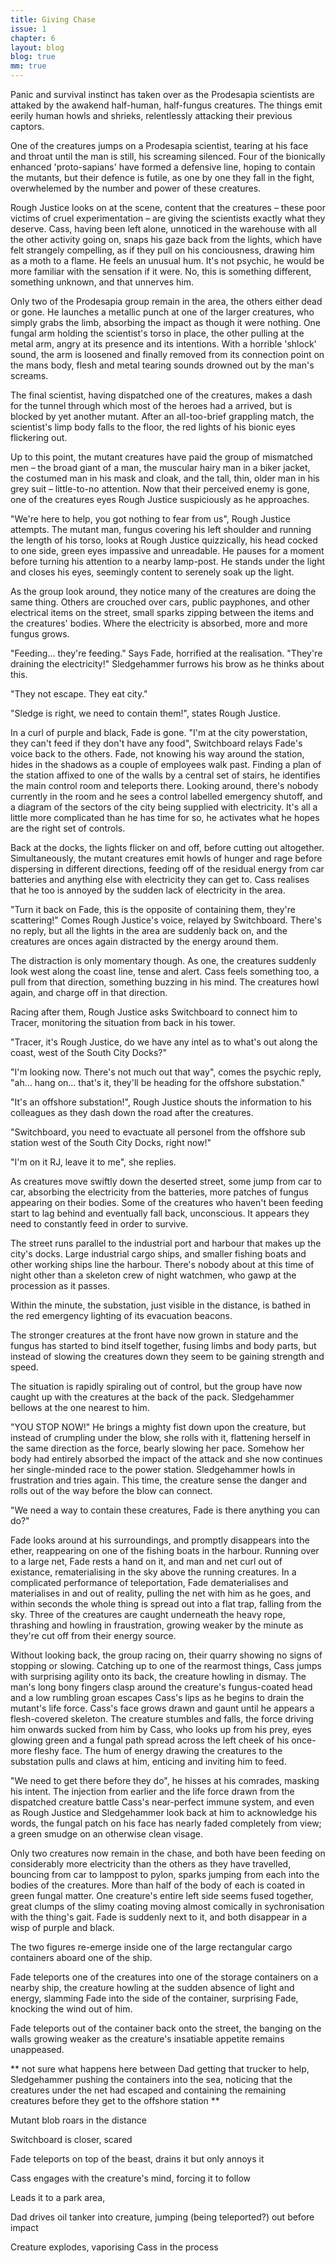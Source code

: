 ```yaml
---
title: Giving Chase
issue: 1
chapter: 6
layout: blog
blog: true
mm: true
---
```


Panic and survival instinct has taken over as the Prodesapia scientists are attaked by the awakend half-human, half-fungus creatures. The things emit eerily human howls and shrieks, relentlessly attacking their previous captors. 

One of the creatures jumps on a Prodesapia scientist, tearing at his face and throat until the man is still, his screaming silenced. Four of the bionically enhanced 'proto-sapians' have formed a defensive line, hoping to contain the mutants, but their defence is futile, as one by one they fall in the fight, overwhelemed by the number and power of these creatures. 

Rough Justice looks on at the scene, content that the creatures – these poor victims of cruel experimentation – are giving the scientists exactly what they deserve. Cass, having been left alone, unnoticed in the warehouse with all the other activity going on, snaps his gaze back from the lights, which have felt strangely compelling, as if they pull on his conciousness, drawing him as a moth to a flame. He feels an unusual hum. It's not psychic, he would be more familiar with the sensation if it were. No, this is something different, something unknown, and that unnerves him.

Only two of the Prodesapia group remain in the area, the others either dead or gone. He launches a metallic punch at one of the larger creatures, who simply grabs the limb, absorbing the impact as though it were nothing. One fungal arm holding the scientist's torso in place, the other pulling at the metal arm, angry at its presence and its intentions. With a horrible 'shlock' sound, the arm is loosened and finally removed from its connection point on the mans body, flesh and metal tearing sounds drowned out by the man's screams. 

The final scientist, having dispatched one of the creatures, makes a dash for the tunnel through which most of the heroes had a arrived, but is blocked by yet another mutant. After an all-too-brief grappling match, the scientist's limp body falls to the floor, the red lights of his bionic eyes flickering out.

Up to this point, the mutant creatures have paid the group of mismatched men – the broad giant of a man, the muscular hairy man in a biker jacket, the costumed man in his mask and cloak, and the tall, thin, older man in his grey suit – little-to-no attention. Now that their perceived enemy is gone, one of the creatures eyes Rough Justice suspiciously as he approaches.

"We're here to help, you got nothing to fear from us", Rough Justice attempts. The mutant man, fungus covering his left shoulder and running the length of his torso, looks at Rough Justice quizzically, his head cocked to one side, green eyes impassive and unreadable. He pauses for a moment before turning his attention to a nearby lamp-post. He stands under the light and closes his eyes, seemingly content to serenely soak up the light.

As the group look around, they notice many of the creatures are doing the same thing. Others are crouched over cars, public payphones, and other electrical items on the street, small sparks zipping between the items and the creatures' bodies. Where the electricity is absorbed, more and more fungus grows.

"Feeding... they're feeding." Says Fade, horrified at the realisation. "They're draining the electricity!" Sledgehammer furrows his brow as he thinks about this.

"They not escape. They eat city."

"Sledge is right, we need to contain them!", states Rough Justice.

In a curl of purple and black, Fade is gone. <span class="thought-text">"I'm at the city powerstation, they can't feed if they don't have any food"</span>, Switchboard relays Fade's voice back to the others. Fade, not knowing his way around the station, hides in the shadows as a couple of employees walk past. Finding a plan of the station affixed to one of the walls by a central set of stairs, he identifies the main control room and teleports there. Looking around, there's nobody currently in the room and he sees a control labelled emergency shutoff, and a diagram of the sectors of the city being supplied with electricity. It's all a little more complicated than he has time for so, he activates what he hopes are the right set of controls.

Back at the docks, the lights flicker on and off, before cutting out altogether. Simultaneously, the mutant creatures emit howls of hunger and rage before dispersing in different directions, feeding off of the residual energy from car batteries and anything else with electricity they can get to. Cass realises that he too is annoyed by the sudden lack of electricity in the area.

<span class="thought-text">"Turn it back on Fade, this is the opposite of containing them, they're scattering!"</span> Comes Rough Justice's voice, relayed by Switchboard. There's no reply, but all the lights in the area are suddenly back on, and the creatures are onces again distracted by the energy around them. 

The distraction is only momentary though. As one, the creatures suddenly look west along the coast line, tense and alert. Cass feels something too, a pull from that direction, something buzzing in his mind. The creatures howl again, and charge off in that direction.

Racing after them, Rough Justice asks Switchboard to connect him to Tracer, monitoring the situation from back in his tower.

<span class="thought-text">"Tracer, it's Rough Justice, do we have any intel as to what's out along the coast, west of the South City Docks?"</span>

<span class="thought-text">"I'm looking now. There's not much out that way"</span>, comes the psychic reply, <span class="thought-text">"ah... hang on... that's it, they'll be heading for the offshore substation."</span>

"It's an offshore substation!", Rough Justice shouts the information to his colleagues as they dash down the road after the creatures.

<span class="thought-text">"Switchboard, you need to evactuate all personel from the offshore sub station west of the South City Docks, right now!"</span>

<span class="thought-text">"I'm on it RJ, leave it to me"</span>, she replies.

As creatures move swiftly down the deserted street, some jump from car to car, absorbing the electricity from the batteries, more patches of fungus appearing on their bodies. Some of the creatures who haven't been feeding start to lag behind and eventually fall back, unconscious. It appears they need to constantly feed in order to survive.

The street runs parallel to the industrial port and harbour that makes up the city's docks. Large industrial cargo ships, and smaller fishing boats and other working ships line the harbour. There's nobody about at this time of night other than a skeleton crew of night watchmen, who gawp at the procession as it passes.

Within the minute, the substation, just visible in the distance, is bathed in the red emergency lighting of its evacuation beacons.

The stronger creatures at the front have now grown in stature and the fungus has started to bind itself together, fusing limbs and body parts, but instead of slowing the creatures down they seem to be gaining strength and speed.

The situation is rapidly spiraling out of control, but the group have now caught up with the creatures at the back of the pack. Sledgehammer bellows at the one nearest to him.

"YOU STOP NOW!" He brings a mighty fist down upon the creature, but instead of crumpling under the blow, she rolls with it, flattening herself in the same direction as the force, bearly slowing her pace. Somehow her body had entirely absorbed the impact of the attack and she now continues her single-minded race to the power station. Sledgehammer howls in frustration and tries again. This time, the creature sense the danger and rolls out of the way before the blow can connect.

"We need a way to contain these creatures, Fade is there anything you can do?"

Fade looks around at his surroundings, and promptly disappears into the ether, reappearing on one of the fishing boats in the harbour. Running over to a large net, Fade rests a hand on it, and man and net curl out of existance, rematerialising in the sky above the running creatures. In a complicated performance of teleportation, Fade dematerialises and materialises in and out of reality, pulling the net with him as he goes, and within seconds the whole thing is spread out into a flat trap, falling from the sky. Three of the creatures are caught underneath the heavy rope, thrashing and howling in fraustration, growing weaker by the minute as they're cut off from their energy source.

Without looking back, the group racing on, their quarry showing no signs of stopping or slowing. Catching up to one of the rearmost things, Cass jumps with surprising agility onto its back, the creature howling in dismay. The man's long bony fingers clasp around the creature's fungus-coated head and a low rumbling groan escapes Cass's lips as he begins to drain the mutant's life force. Cass's face grows drawn and gaunt until he appears a flesh-covered skeleton. The creature stumbles and falls, the force driving him onwards sucked from him by Cass, who looks up from his prey, eyes glowing green and a fungal path spread across the left cheek of his once-more fleshy face. The hum of energy drawing the creatures to the substation pulls and claws at him, enticing and inviting him to feed.

"We need to get there before they do", he hisses at his comrades, masking his intent. The injection from earlier and the life force drawn from the dispatched creature battle Cass's near-perfect immune system, and even as Rough Justice and Sledgehammer look back at him to acknowledge his words, the fungal patch on his face has nearly faded completely from view; a green smudge on an otherwise clean visage.

Only two creatures now remain in the chase, and both have been feeding on considerably more electricity than the others as they have travelled, bouncing from car to lamppost to pylon, sparks jumping from each into the bodies of the creatures. More than half of the body of each is coated in green fungal matter. One creature's entire left side seems fused together, great clumps of the slimy coating moving almost comically in sychronisation with the thing's gait. Fade is suddenly next to it, and both disappear in a wisp of purple and black.

The two figures re-emerge inside one of the large rectangular cargo containers aboard one of the ship. 

Fade teleports one of the creatures into one of the storage containers on a nearby ship, the creature howling at the sudden absence of light and energy, slamming Fade into the side of the container, surprising Fade, knocking the wind out of him.

Fade teleports out of the container back onto the street, the banging on the walls growing weaker as the creature's insatiable appetite remains unappeased.

** not sure what happens here between Dad getting that trucker to help, Sledgehammer pushing the containers into the sea, noticing that the creatures under the net had escaped and containing the remaining creatures before they get to the offshore station **

Mutant blob roars in the distance

Switchboard is closer, scared

Fade teleports on top of the beast, drains it but only annoys it

Cass engages with the creature's mind, forcing it to follow

Leads it to a park area,

Dad drives oil tanker into creature, jumping (being teleported?) out before impact

Creature explodes, vaporising Cass in the process